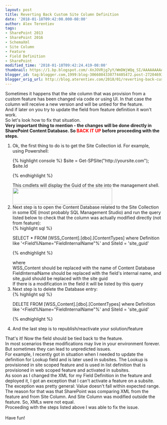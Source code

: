 ```yaml
---
layout: post
title: Reverting Back Custom Site Column Definition
date: '2018-01-18T09:42:00.000-08:00'
author: Alex Terentiev
tags:
- SharePoint 2013
- SharePoint 2016
- SchemaXml
- Site Column
- Feature
- Field Definition
- SharePoint
modified_time: '2018-01-18T09:42:24.419-08:00'
thumbnail: https://1.bp.blogspot.com/-XnJOVRjg7yY/WmDWjWQq_SI/AAAAAAAAAtM/VFeMK1RQsR8mDuWerm5qcfoppotfG39FQCLcBGAs/s72-c/Screen%2BShot%2B2018-01-18%2Bat%2B9.16.42%2BAM.png
blogger_id: tag:blogger.com,1999:blog-3066084330774405472.post-2720469383745360816
blogger_orig_url: http://blog.aterentiev.com/2018/01/reverting-back-custom-site-column.html
---
```


Sometimes it happens that the site column that was provision from a custom feature has been changed via code or using UI. In that case the column will receive a new version and will be untied for the feature. <br />And if later on you try to update the field from feature definition it won't work.<br />So let's look how to fix that situation. <br /><a name='more'></a><b>Very important thing to mention - the changes will be done directly in SharePoint Content Database. So <span style="color: red;">BACK IT UP</span> before proceeding with the steps.</b><br /><ol><li>Ok, the first thing to do is to get the Site Collection id. For example, using Powershell: 
<div markdown="1">
{% highlight console %}
$site = Get-SPSite("http://yoursite.com");
$site.Id

{% endhighlight %}
</div>
This cmdlets will display the Guid of the site into the management shell. <a href="https://1.bp.blogspot.com/-XnJOVRjg7yY/WmDWjWQq_SI/AAAAAAAAAtM/VFeMK1RQsR8mDuWerm5qcfoppotfG39FQCLcBGAs/s1600/Screen%2BShot%2B2018-01-18%2Bat%2B9.16.42%2BAM.png" imageanchor="1"><img border="0" data-original-height="86" data-original-width="522" height="53" src="https://1.bp.blogspot.com/-XnJOVRjg7yY/WmDWjWQq_SI/AAAAAAAAAtM/VFeMK1RQsR8mDuWerm5qcfoppotfG39FQCLcBGAs/s320/Screen%2BShot%2B2018-01-18%2Bat%2B9.16.42%2BAM.png" width="320" /></a></li><li>Next step is to open the Content Database related to the Site Collection in some IDE (most probably SQL Management Studio) and run the query listed below to check that the column was actually modified directly (not from feature): 
<div markdown="1">
{% highlight sql %}

SELECT *
  FROM [WSS_Content].[dbo].[ContentTypes]
  where Definition like '<Field%Name="FieldInternalName"%'
  and SiteId = 'site_guid'

{% endhighlight %}
</div>
where<br /><span class="code">WSS_Content</span> should be replaced with the name of Content Database<br /><span class="code">FieldInternalName</span> should be replaced with the field's internal name, and <br /><span class="code">site_guid</span> should be replaced with the site guid<br />If there is a modification in the field it will be listed by this query </li><li>Next step is to delete the Database entry: 
<div markdown="1">
{% highlight sql %}

DELETE
  FROM [WSS_Content].[dbo].[ContentTypes]
  where Definition like '<Field%Name="FieldInternalName"%'
  and SiteId = 'site_guid'

{% endhighlight %}
</div>
</li><li>And the last step is to republish/reactivate your solution/feature</li></ol>That's it! Now the field should be tied back to the feature.<br />In most scenarios these modifications may live in your environment forever. But sometimes they can lead to unpredicted issues.<br />For example, I recently got in situation when I needed to update the definition for Lookup field and is later used in subsites. The Lookup is provisioned in site scoped feature and is used in list definition that is provisioned in web scoped feature and activated in subsites.<br />As soon as I changed the XML for my Field Definition in the feature and deployed it, I got an exception that I can't activate a feature on a subsite.<br />The exception was pretty general: Value doesn't fall within expected range.<br />The reason for that was that SharePoint was comparing XML from the feature and from Site Column. And Site Column was modified outside the feature. So, XMLs were not equal.<br />Proceeding with the steps listed above I was able to fix the issue. <br /><br />Have fun!